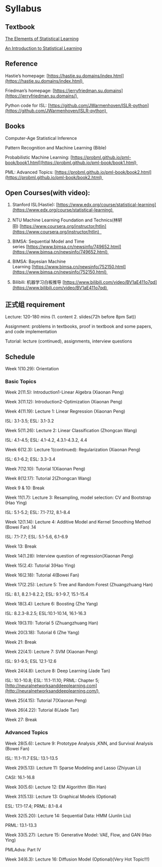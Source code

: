 # Syllabus 

## Textbook  

[The Elements of Statistical Learning](https://hastie.su.domains/Papers/ESLII.pdf)

[An Introduction to Statistical Learning](https://hastie.su.domains/ISLR2/ISLRv2_website.pdf) 

## Reference  

Hastie’s homepage: [https://hastie.su.domains/index.html](https://hastie.su.domains/index.html) 

Friedman’s homepage: [https://jerryfriedman.su.domains](https://jerryfriedman.su.domains/) 

Python code for ISL: [https://github.com/JWarmenhoven/ISLR-python](https://github.com/JWarmenhoven/ISLR-python) 

## Books 

Computer-Age Statistical Inference 

Pattern Recognition and Machine Learning (Bible) 

Probabilistic Machine Learning: [https://probml.github.io/pml-book/book1.html](https://probml.github.io/pml-book/book1.html) 

PML: Advanced Topics: [https://probml.github.io/pml-book/book2.html](https://probml.github.io/pml-book/book2.html) 

## Open Courses(with video): 

1. Stanford ISL(Hastie): [https://www.edx.org/course/statistical-learning](https://www.edx.org/course/statistical-learning) 

2. NTU Machine Learning Foundation and Technics(林轩田) [https://www.coursera.org/instructor/htlin](https://www.coursera.org/instructor/htlin)  

3. BIMSA: Sequential Model and Time series [https://www.bimsa.cn/newsinfo/749652.html](https://www.bimsa.cn/newsinfo/749652.html) 

4. BIMSA: Bayesian Machine Learning [https://www.bimsa.cn/newsinfo/752150.html](https://www.bimsa.cn/newsinfo/752150.html) 

5. Bilibili: 机器学习白板推导 [https://www.bilibili.com/video/BV1aE411o7qd](https://www.bilibili.com/video/BV1aE411o7qd) 

## 正式组 requirement 

Lecture: 120-180 mins (1. content 2. slides(72h before 8pm Sat)) 

Assignment: problems in textbooks, proof in textbook and some papers, and code implementation 

Tutorial: lecture (continued), assignments, interview questions 

## Schedule 

Week 1(10.29): Orientation 

### Basic Topics 

Week 2(11.5): Introduction1-Linear Algebra (Xiaonan Peng) 

Week 3(11.12): Introduction2-Optimization (Xiaonan Peng) 

Week 4(11.19): Lecture 1: Linear Regression (Xiaonan Peng) 

ISL: 3.1-3.5; ESL: 3.1-3.2 

Week 5(11.26): Lecture 2: Linear Classification (Zhongcan Wang) 

ISL: 4.1-4.5; ESL: 4.1-4.2, 4.3.1-4.3.2, 4.4 

Week 6(12.3): Lecture 1(continued): Regularization (Xiaonan Peng) 

ISL: 6.1-6.2; ESL: 3.3-3.4 

Week 7(12.10): Tutorial 1(Xiaonan Peng) 

Week 8(12.17): Tutorial 2(Zhongcan Wang) 

Week 9 & 10: Break 

Week 11(1.7): Lecture 3: Resampling, model selection: CV and Bootstrap (Hao Ying) 

ISL: 5.1-5.2; ESL: 7.1-7.12, 8.1-8.4 

Week 12(1.14): Lecture 4: Additive Model and Kernel Smoothing Method (Bowei Fan) .14

ISL: 7.1-7.7; ESL: 5.1-5.6, 6.1-6.9 

Week 13: Break

Week 14(1.28): Interview question of regression(Xiaonan Peng)

Week 15(2.4): Tutorial 3(Hao Ying) 

Week 16(2.18): Tutorial 4(Bowei Fan)

Week 17(2.25): Lecture 5: Tree and Random Forest (Zhuangzhuang Han) 

ISL: 8.1, 8.2.1-8.2.2; ESL: 9.1-9.7, 15.1-15.4  

Week 18(3.4): Lecture 6: Boosting (Zhe Yang) 

ISL: 8.2.3-8.2.5; ESL:10.1-10.14, 16.1-16.3 

Week 19(3.11): Tutorial 5 (Zhuangzhuang Han) 

Week 20(3.18): Tutorial 6 (Zhe Yang) 

Week 21: Break

Week 22(4.1): Lecture 7: SVM (Xiaonan Peng) 

ISL: 9.1-9.5; ESL 12.1-12.6 

Week 24(4.8): Lecture 8: Deep Learning (Jade Tan) 

ISL: 10.1-10.8; ESL: 11.1-11.10; PRML: Chapter 5; [http://neuralnetworksanddeeplearning.com](http://neuralnetworksanddeeplearning.com/) 

Week 25(4.15): Tutorial 7(Xiaonan Peng) 

Week 26(4.22): Tutorial 8(Jade Tan) 

Week 27: Break

### Advanced Topics 

Week 28(5.6): Lecture 9: Prototype Analysis ,KNN, and Survival Analysis (Bowei Fan) 

ISL: 11.1-11.7 ESL: 13.1-13.5 

Week 29(5.13): Lecture 11: Sparse Modeling and Lasso (Zhiyuan Li) 

CASI: 16.1-16.8  

Week 30(5.6): Lecture 12: EM Algorithm (Bin Han)  

Week 31(5.13): Lecture 13: Graphical Models (Optional)

ESL: 17.1-17.4; PRML: 8.1-8.4 

Week 32(5.20): Lecture 14: Sequential Data: HMM (Junlin Liu) 

PRML: 13.1-13.3 

Week 33(5.27): Lecture 15: Generative Model: VAE, Flow, and GAN (Hao Ying) 

PMLAdva: Part IV 

Week 34(6.3): Lecture 16: Diffusion Model (Optional)(Very Hot Topic!!!)

